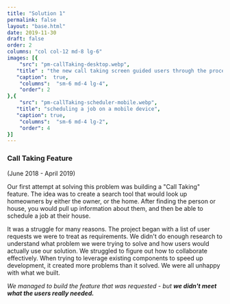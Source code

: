```yaml
---
title: "Solution 1"
permalink: false
layout: "base.html"
date: 2019-11-30
draft: false
order: 2
columns: "col col-12 md-8 lg-6"
images: [{
    "src": "pm-callTaking-desktop.webp",
   "title" : "the new call taking screen guided users through the process of searching for the customer, reviewing their info, and scheduling a new job, however, it didn't offer much flexibility. ",
   "caption":  true,
    "columns":  "sm-6 md-4 lg-4",
    "order": 2
},{
    "src": "pm-callTaking-scheduler-mobile.webp",
   "title": "scheduling a job on a mobile device",
   "caption": true,
    "columns":  "sm-6 md-4 lg-2",
    "order": 4
}]
---
```

### Call Taking Feature  
(June 2018 - April 2019)

Our first attempt at solving this problem was building a "Call Taking" feature. The idea was to create a search tool that would look up homeowners by either the owner, or the home.  After finding the person or house, you would pull up information about them, and then be able to schedule a job at their house.

It was a struggle for many reasons. The project began with a list of user requests we were to treat as requirements. We didn't do enough research to understand what problem we were trying to solve and how users would actually use our solution. We struggled to figure out how to collaborate effectively. When trying to leverage existing components to speed up development, it created more problems than it solved. We were all unhappy with what we built. 

*We managed to build the feature that was requested - but **we didn't meet what the users really needed.***
